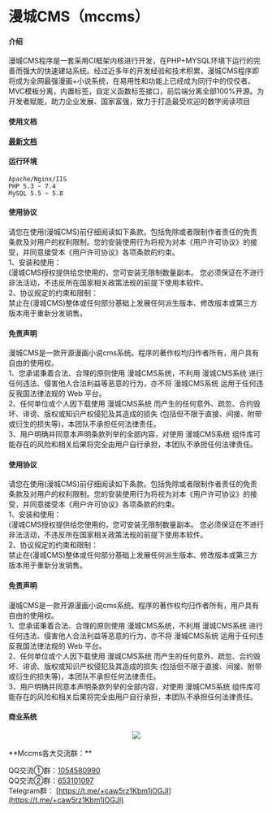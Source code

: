 # 漫城CMS（mccms）

#### 介绍
漫城CMS程序是一套采用CI框架内核进行开发，在PHP+MYSQL环境下运行的完善而强大的快速建站系统。经过近多年的开发经验和技术积累，漫城CMS程序即将成为全网最强漫画+小说系统，在易用性和功能上已经成为同行中的佼佼者。MVC模板分离，内置标签，自定义函数标签接口，前后端分离全部100%开源。为开发者赋能，助力企业发展、国家富强，致力于打造最受欢迎的数字阅读项目

#### 使用文档
[**最新文档**](https://www.mccms.cn/doc.html)

#### 运行环境

```
Apache/Nginx/IIS
PHP 5.3 ~ 7.4
MySQL 5.5 ~ 5.8
```

#### 使用协议
请您在使用(漫城CMS)前仔细阅读如下条款。包括免除或者限制作者责任的免责条款及对用户的权利限制。您的安装使用行为将视为对本《用户许可协议》的接受，并同意接受本《用户许可协议》各项条款的约束。<br>
1、安装和使用：<br>
(漫城CMS授权提供给您使用的，您可安装无限制数量副本。 您必须保证在不进行非法活动，不违反所在国家相关政策法规的前提下使用本软件。<br>
2、协议规定的约束和限制：<br>
禁止在(漫城CMS)整体或任何部分基础上发展任何派生版本、修改版本或第三方版本用于重新分发销售。


#### 免责声明
漫城CMS是一款开源漫画小说cms系统。程序的著作权均归作者所有，用户具有自由的使用权。<br> 
1、您承诺秉着合法、合理的原则使用 漫城CMS系统，不利用 漫城CMS系统 进行任何违法、侵害他人合法利益等恶意的行为，亦不将 漫城CMS系统 运用于任何违反我国法律法规的 Web 平台。<br>
2、任何单位或个人因下载使用 漫城CMS系统 而产生的任何意外、疏忽、合约毁坏、诽谤、版权或知识产权侵犯及其造成的损失 (包括但不限于直接、间接、附带或衍生的损失等)，本团队不承担任何法律责任。<br>
3、用户明确并同意本声明条款列举的全部内容，对使用 漫城CMS系统 组件库可能存在的风险和相关后果将完全由用户自行承担，本团队不承担任何法律责任。

#### 使用协议
请您在使用(漫城CMS)前仔细阅读如下条款。包括免除或者限制作者责任的免责条款及对用户的权利限制。您的安装使用行为将视为对本《用户许可协议》的接受，并同意接受本《用户许可协议》各项条款的约束。<br>
1、安装和使用：<br>
(漫城CMS授权提供给您使用的，您可安装无限制数量副本。 您必须保证在不进行非法活动，不违反所在国家相关政策法规的前提下使用本软件。<br>
2、协议规定的约束和限制：<br>
禁止在(漫城CMS)整体或任何部分基础上发展任何派生版本、修改版本或第三方版本用于重新分发销售。


#### 免责声明
漫城CMS是一款开源漫画小说cms系统。程序的著作权均归作者所有，用户具有自由的使用权。<br> 
1、您承诺秉着合法、合理的原则使用 漫城CMS系统，不利用 漫城CMS系统 进行任何违法、侵害他人合法利益等恶意的行为，亦不将 漫城CMS系统 运用于任何违反我国法律法规的 Web 平台。<br>
2、任何单位或个人因下载使用 漫城CMS系统 而产生的任何意外、疏忽、合约毁坏、诽谤、版权或知识产权侵犯及其造成的损失 (包括但不限于直接、间接、附带或衍生的损失等)，本团队不承担任何法律责任。<br>
3、用户明确并同意本声明条款列举的全部内容，对使用 漫城CMS系统 组件库可能存在的风险和相关后果将完全由用户自行承担，本团队不承担任何法律责任。


#### 商业系统

<div align="center" >
    <img src="https://foruda.gitee.com/images/1679299172090129679/f021ad8e_8203223.png" />
</div>

<br>
 **Mccms各大交流群：** 

QQ交流①群：[1054580990](https://jq.qq.com/?_wv=1027&k=ZKjEtsO5)<br>
QQ交流②群：[653101097](https://jq.qq.com/?_wv=1027&k=krhigFAO)<br>
Telegram群： [https://t.me/+caw5rz1Kbm1jOGJl](https://t.me/+caw5rz1Kbm1jOGJl)<br>
<br>
